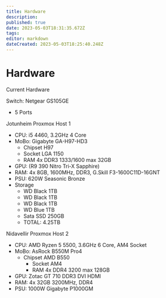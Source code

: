 ```yaml
---
title: Hardware
description: 
published: true
date: 2023-05-03T18:31:35.672Z
tags: 
editor: markdown
dateCreated: 2023-05-03T18:25:40.248Z
---
```


# Hardware
Current Hardware

Switch: Netgear GS105GE
* 5 Ports

Jotunheim Proxmox Host 1
* CPU: i5 4460, 3.2GHz 4 Core
* MoBo: Gigabyte GA-H97-HD3
	* Chipset H97
	* Socket LGA 1150
	* RAM 4x DDR3 1333/1600 max 32GB
* GPU: (R9 390 Nitro Tri-X Sapphire)
* RAM: 4x 8GB, 1600MHz, DDR3, G.Skill F3-1600C11D-16GNT
* PSU: 620W Seasonic Bronze
* Storage
	* WD Black 1TB
	* WD Black 1TB
	* WD Black 1TB
	* WD Blue 1TB
	* Sata SSD 250GB
	* TOTAL: 4.25TB
  
Nidavellir Proxmox Host 2
* CPU: AMD Ryzen 5 5500, 3.6GHz 6 Core, AM4 Socket
* MoBo: AsRock B550M Pro4
  * Chipset AMD B550
	* Socket AM4
	* RAM 4x DDR4 3200 max 128GB
* GPU: Zotac GT 710 DDR3 DVI HDMI
* RAM: 4x 32GB 3200MHz, DDR4
* PSU: 1000W Gigabyte P1000GM